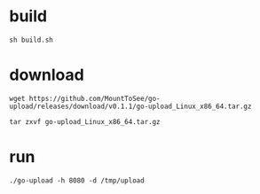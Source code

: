 # build 
```
sh build.sh
```
# download 
```
wget https://github.com/MountToSee/go-upload/releases/download/v0.1.1/go-upload_Linux_x86_64.tar.gz

tar zxvf go-upload_Linux_x86_64.tar.gz
```
# run 
```
./go-upload -h 8080 -d /tmp/upload
```